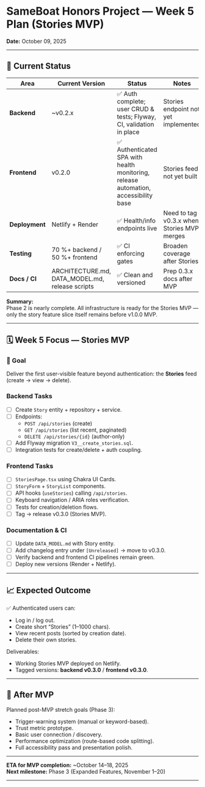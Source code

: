 # SameBoat Honors Project — Week 5 Plan (Stories MVP)

**Date:** October 09, 2025

---

## 🧭 Current Status

| Area | Current Version | Status | Notes |
|------|-----------------|---------|-------|
| **Backend** | ~v0.2.x | ✅ Auth complete; user CRUD & tests; Flyway, CI, validation in place | Stories endpoint not yet implemented |
| **Frontend** | v0.2.0 | ✅ Authenticated SPA with health monitoring, release automation, accessibility base | Stories feed not yet built |
| **Deployment** | Netlify + Render | ✅ Health/info endpoints live | Need to tag v0.3.x when Stories MVP merges |
| **Testing** | 70 %+ backend / 50 %+ frontend | ✅ CI enforcing gates | Broaden coverage after Stories |
| **Docs / CI** | ARCHITECTURE.md, DATA_MODEL.md, release scripts | ✅ Clean and versioned | Prep 0.3.x docs after MVP |

**Summary:**  
Phase 2 is nearly complete. All infrastructure is ready for the Stories MVP — only the story feature slice itself remains before v1.0.0 MVP.

---

## 🗓 Week 5 Focus — Stories MVP

### 🎯 Goal
Deliver the first user-visible feature beyond authentication: the **Stories** feed (create → view → delete).

### Backend Tasks
- [ ] Create `Story` entity + repository + service.
- [ ] Endpoints:
  - `POST /api/stories` (create)
  - `GET /api/stories` (list recent, paginated)
  - `DELETE /api/stories/{id}` (author-only)
- [ ] Add Flyway migration `V3__create_stories.sql`.
- [ ] Integration tests for create/delete + auth coupling.

### Frontend Tasks
- [ ] `StoriesPage.tsx` using Chakra UI Cards.
- [ ] `StoryForm` + `StoryList` components.
- [ ] API hooks (`useStories`) calling `/api/stories`.
- [ ] Keyboard navigation / ARIA roles verification.
- [ ] Tests for creation/deletion flows.
- [ ] Tag → release v0.3.0 (Stories MVP).

### Documentation & CI
- [ ] Update `DATA_MODEL.md` with Story entity.
- [ ] Add changelog entry under `[Unreleased]` → move to v0.3.0.
- [ ] Verify backend and frontend CI pipelines remain green.
- [ ] Deploy new versions (Render + Netlify).

---

## 📈 Expected Outcome

✅ Authenticated users can:
- Log in / log out.
- Create short “Stories” (1–1000 chars).
- View recent posts (sorted by creation date).
- Delete their own stories.

Deliverables:
- Working Stories MVP deployed on Netlify.
- Tagged versions: **backend v0.3.0** / **frontend v0.3.0**.

---

## 🧩 After MVP

Planned post-MVP stretch goals (Phase 3):
- Trigger-warning system (manual or keyword-based).
- Trust metric prototype.
- Basic user connection / discovery.
- Performance optimization (route-based code splitting).
- Full accessibility pass and presentation polish.

---

**ETA for MVP completion:** ~October 14–18, 2025  
**Next milestone:** Phase 3 (Expanded Features, November 1–20)

---
